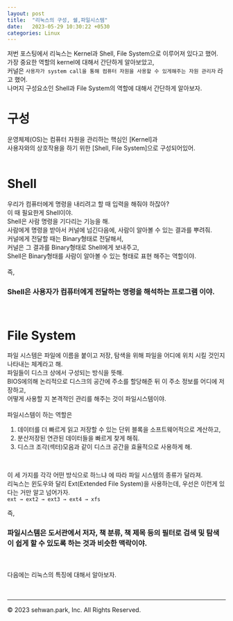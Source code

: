 ```yaml
---
layout: post
title:  "리눅스의 구성, 쉘,파일시스템"
date:   2023-05-29 10:30:22 +0530
categories: Linux
---
```

저번 포스팅에서 리눅스는 Kernel과 Shell, File System으로 이루어져 있다고 했어.<br>
가장 중요한 역할의 kernel에 대해서 간단하게 알아보았고,<br>
커널은 `사용자가 system call을 통해 컴퓨터 자원을 사용할 수 있게해주는 자원 관리자` 라고 했어.<br>
나머지 구성요소인 Shell과 File System의 역할에 대해서 간단하게 알아보자.<br>

# 구성
운영체제(OS)는 컴퓨터 자원을 관리하는 핵심인 [Kernel]과 <br>
사용자와의 상호작용을 하기 위한 [Shell, File System]으로 구성되어있어.<br>
<br>

# Shell
우리가 컴퓨터에게 명령을 내리려고 할 때 입력을 해줘야 하잖아?<br>
이 때 필요한게 Shell이야.<br>
Shell은 사람 명령을 기다리는 기능을 해.<br>
사람에게 명령을 받아서 커널에 넘긴다음에, 사람이 알아볼 수 있는 결과를 뿌려줘.<br>
커널에게 전달할 때는 Binary형태로 전달해서,<br>
커널은 그 결과를 Binary형태로 Shell에게 보내주고,<br>
Shell은 Binary형태를 사람이 알아볼 수 있는 형태로 표현 해주는 역할이야.<br>
<br>
즉,<br>

### Shell은 사용자가 컴퓨터에게 전달하는 명령을 해석하는 프로그램 이야.

<br>

# File System
파일 시스템은 파일에 이름을 붙이고 저장, 탐색을 위해 파일을 어디에 위치 시킬 것인지 나타내는 체계라고 해.<br>
파일들이 디스크 상에서 구성되는 방식을 뜻해.<br>
BIOS에의해 논리적으로 디스크의 공간에 주소를 할당해준 뒤 이 주소 정보를 어디에 저장하고,<br>
어떻게 사용할 지 본격적인 관리를 해주는 것이 파일시스템이야.<br>
<br>
파일시스템이 하는 역할은<br>
1. 데이터를 더 빠르게 읽고 저장할 수 있는 단위 블록을 소프트웨어적으로 계산하고,<br>
2. 분산저장된 연관된 데이터들을 빠르게 찾게 해줘.<br>
3. 디스크 조각(섹터)모음과 같이 디스크 공간을 효율적으로 사용하게 해.<br>
<br>

이 세 가지를 각각 어떤 방식으로 하느냐 에 따라 파일 시스템의 종류가 달라져.<br>
리눅스는 윈도우와 달리 Ext(Extended File System)을 사용하는데, 우선은 이런게 있다는 거만 알고 넘어가자.<br>
`ext → ext2 → ext3 → ext4 → xfs`

즉,<br>

### 파일시스템은 도서관에서 저자, 책 분류, 책 제목 등의 필터로 검색 및 탐색이 쉽게 할 수 있도록 하는 것과 비슷한 맥락이야.

<br>
<br>
다음에는 리눅스의 특징에 대해서 알아보자.<br>
<br>
<br>

- - -
© 2023 sehwan.park, Inc. All Rights Reserved.




[jekyll-docs]: https://jekyllrb.com/docs/home
[jekyll-gh]:   https://github.com/jekyll/jekyll
[jekyll-talk]: https://talk.jekyllrb.com/
